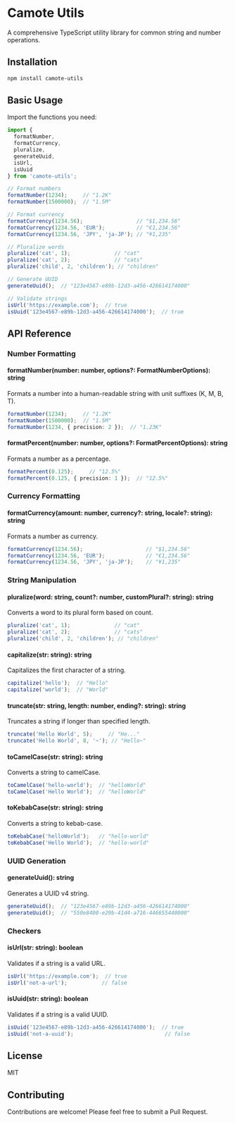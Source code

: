 # Camote Utils

A comprehensive TypeScript utility library for common string and number operations.

## Installation

```bash
npm install camote-utils
```

## Basic Usage

Import the functions you need:

```typescript
import { 
  formatNumber, 
  formatCurrency, 
  pluralize,
  generateUuid,
  isUrl,
  isUuid 
} from 'camote-utils';

// Format numbers
formatNumber(1234);     // "1.2K"
formatNumber(1500000);  // "1.5M"

// Format currency
formatCurrency(1234.56);                 // "$1,234.56"
formatCurrency(1234.56, 'EUR');          // "€1,234.56"
formatCurrency(1234.56, 'JPY', 'ja-JP'); // "¥1,235"

// Pluralize words
pluralize('cat', 1);              // "cat"
pluralize('cat', 2);              // "cats"
pluralize('child', 2, 'children'); // "children"

// Generate UUID
generateUuid();  // "123e4567-e89b-12d3-a456-426614174000"

// Validate strings
isUrl('https://example.com');  // true
isUuid('123e4567-e89b-12d3-a456-426614174000');  // true
```

## API Reference

### Number Formatting

#### formatNumber(number: number, options?: FormatNumberOptions): string
Formats a number into a human-readable string with unit suffixes (K, M, B, T).

```typescript
formatNumber(1234);     // "1.2K"
formatNumber(1500000);  // "1.5M"
formatNumber(1234, { precision: 2 });  // "1.23K"
```

#### formatPercent(number: number, options?: FormatPercentOptions): string
Formats a number as a percentage.

```typescript
formatPercent(0.125);     // "12.5%"
formatPercent(0.125, { precision: 1 });  // "12.5%"
```

### Currency Formatting

#### formatCurrency(amount: number, currency?: string, locale?: string): string
Formats a number as currency.

```typescript
formatCurrency(1234.56);                    // "$1,234.56"
formatCurrency(1234.56, 'EUR');             // "€1,234.56"
formatCurrency(1234.56, 'JPY', 'ja-JP');    // "¥1,235"
```

### String Manipulation

#### pluralize(word: string, count?: number, customPlural?: string): string
Converts a word to its plural form based on count.

```typescript
pluralize('cat', 1);              // "cat"
pluralize('cat', 2);              // "cats"
pluralize('child', 2, 'children'); // "children"
```

#### capitalize(str: string): string
Capitalizes the first character of a string.

```typescript
capitalize('hello');  // "Hello"
capitalize('world');  // "World"
```

#### truncate(str: string, length: number, ending?: string): string
Truncates a string if longer than specified length.

```typescript
truncate('Hello World', 5);     // "He..."
truncate('Hello World', 8, '~'); // "Hello~"
```

#### toCamelCase(str: string): string
Converts a string to camelCase.

```typescript
toCamelCase('hello-world');  // "helloWorld"
toCamelCase('Hello World');  // "helloWorld"
```

#### toKebabCase(str: string): string
Converts a string to kebab-case.

```typescript
toKebabCase('helloWorld');   // "hello-world"
toKebabCase('Hello World');  // "hello-world"
```

### UUID Generation

#### generateUuid(): string
Generates a UUID v4 string.

```typescript
generateUuid();  // "123e4567-e89b-12d3-a456-426614174000"
generateUuid();  // "550e8400-e29b-41d4-a716-446655440000"
```

### Checkers

#### isUrl(str: string): boolean
Validates if a string is a valid URL.

```typescript
isUrl('https://example.com');  // true
isUrl('not-a-url');           // false
```

#### isUuid(str: string): boolean
Validates if a string is a valid UUID.

```typescript
isUuid('123e4567-e89b-12d3-a456-426614174000');  // true
isUuid('not-a-uuid');                             // false
```

## License

MIT

## Contributing

Contributions are welcome! Please feel free to submit a Pull Request.
